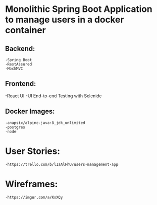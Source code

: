 # Monolithic Spring Boot Application to manage users in a docker container
## Backend:
    -Spring Boot
    -RestAssured
    -MockMVC

## Frontend:
   -React UI
   -UI End-to-end Testing with Selenide

## Docker Images:
    -anapsix/alpine-java:8_jdk_unlimited
    -postgres
    -node

# User Stories:
    -https://trello.com/b/lIaAlFhU/users-management-app

# Wireframes:
    -https://imgur.com/a/KsXQy